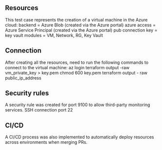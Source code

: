## Resources
This test case represents the creation of a virtual machine in the Azure cloud:
backend = Azure Blob (created via the Azure portal)
azure access = Azure Service Principal (created via the Azure portal)
pub connection key = key vault
modules = VM, Network, RG, Key Vault


## Connection
After creating all the resources, need to run the following commands to connect to the virtual machine:
az login
terraform output -raw vm_private_key > key.pem
chmod 600 key.pem
terraform output - raw public_ip_address

## Security rules
A security rule was created for port 9100 to allow third-party monitoring services.
SSH connection port 22

## CI/CD
A CI/CD process was also implemented to automatically deploy resources across environments when merging PRs.